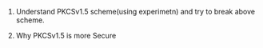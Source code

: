 1. Understand PKCSv1.5 scheme(using experimetn) and try to break above scheme.

2. Why PKCSv1.5 is more Secure